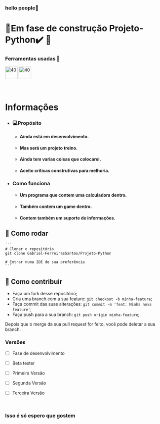 ### hello people👋

# 🚧Em fase de construção Projeto-Python✔️ 🚧

###  Ferramentas usadas 📓
  
<img src="https://icons.iconarchive.com/icons/papirus-team/papirus-apps/48/python-icon.png" alt="40" width="40" height="40" style="max - width:100%;"></img>
<img src="https://user-images.githubusercontent.com/674621/71187801-14e60a80-2280-11ea-94c9-e56576f76baf.png" alt="40" width="40" height="40" style="max - width:100%;"></img> <br>
    
<br>


# Informações
* ### 💻Propósito 
    * #### Ainda está em desenvolvimento.
    * #### Mas será um projeto treino.
    * #### Ainda tem varias coisas que colocarei.
    * #### Aceito criticas construtivas para melhoria.


* ### Como funciona
    * #### Um programa que contem uma calculadora dentro.
    * #### Também contem um game dentro.
    * #### Contem também um suporte de informações. 
    

## 👷 Como rodar  
    ```
    # Clonar o repositório
    git clone Gabriel-FerreirasSantos/Projeto-Python

    # Entrar numa IDE de sua preferência 
    ```

## 🤔 Como contribuir
* Faça um fork desse repositório;
* Cria uma branch com a sua feature: `git checkout -b minha-feature`;
* Faça commit das suas alterações: `git commit -m 'feat: Minha nova feature'`; 
* Faça push para a sua branch: `git push origin minha-feature`;

Depois que o merge da sua pull request for feito, você pode deletar a sua branch.

### Versões

- [ ] Fase de desenvolvimento
- [ ] Beta tester
- [ ] Primeira Versão
- [ ] Segunda Versão
- [ ] Terceira Versão

    <br>

### Isso é só espero que gostem    
